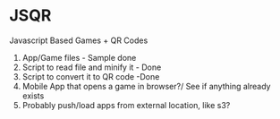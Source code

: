 # JSQR
Javascript Based Games + QR Codes 



1. App/Game files - Sample done
2. Script to read file and minify it  - Done
3. Script to convert it to QR code -Done
4. Mobile App that opens a game in browser?/ See if anything already exists
5. Probably push/load apps from external location, like s3?

